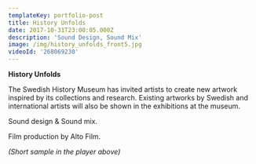 ```yaml
---
templateKey: portfolio-post
title: History Unfolds
date: 2017-10-31T23:00:05.000Z
description: 'Sound Design, Sound Mix'
image: /img/history_unfolds_front5.jpg
videoId: '268069230'
---
```

**History Unfolds**

The Swedish History Museum has invited artists to create new artwork inspired by its collections and research. Existing artworks by Swedish and international artists will also be shown in the exhibitions at the museum.

Sound design & Sound mix.

Film production by Alto Film.

_(Short sample in the player above)_
